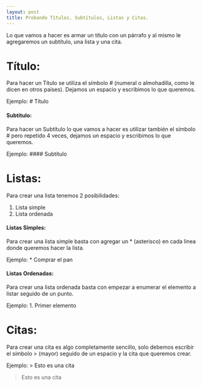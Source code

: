 ```yaml
---
layout: post
title: Probando Títulos, Subtítulos, Listas y Citas.
---
```


Lo que vamos a hacer es armar un título con un párrafo y al mismo le agregaremos un subtítulo, una lista y una cita.

# Título:
Para hacer un Título se utiliza el símbolo # (numeral o almohadilla, como le dicen en otros países). Dejamos un espacio y escribimos lo que queremos.

Ejemplo: # Título

#### Subtítulo:
Para hacer un Subtítulo lo que vamos a hacer es utilizar también el símbolo # pero repetido 4 veces, dejamos un espacio y escribimos lo que queremos.

Ejemplo: #### Subtítulo

# Listas:
Para crear una lista tenemos 2 posibilidades:
1. Lista simple
2. Lista ordenada

#### Listas Simples:
Para crear una lista simple basta con agregar un * (asterisco) en cada linea donde queremos hacer la lista.

Ejemplo: * Comprar el pan

#### Listas Ordenadas:
Para crear una lista ordenada basta con empezar a enumerar el elemento a listar seguido de un punto.

Ejemplo: 1. Primer elemento

# Citas:
Para crear una cita es algo completamente sencillo, solo debemos escribir el símbolo > (mayor) seguido de un espacio y la cita que queremos crear.

Ejemplo: > Esto es una cita

> Esto es una cita